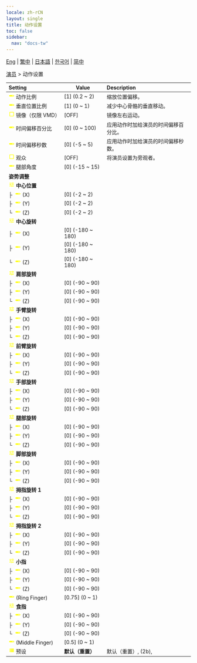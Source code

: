 ```yaml
---
locale: zh-rCN
layout: single
title: 动作设置
toc: false
sidebar:
  nav: "docs-tw"
---
```

[Eng](/dancexr/menu/2025.4/actor/actor_motion) | [繁中](/tw/dancexr/menu/2025.4/actor/actor_motion) | [日本語](/jp/dancexr/menu/2025.4/actor/actor_motion) | [한국어](/kr/dancexr/menu/2025.4/actor/actor_motion) | [简中](/zh/dancexr/menu/2025.4/actor/actor_motion)

[演员](../menu#演员) > 动作设置



| Setting | Value | Description |
| :--- | --- | :--- |
|<nobr> ![slider icon](/images/icon/ic_slider.png)  动作比例</nobr>| [1] (0.2 ~ 2) | 缩放位置偏移。
|<nobr> ![slider icon](/images/icon/ic_slider.png)  垂直位置比例</nobr>| [1] (0 ~ 1) | 减少中心骨骼的垂直移动。
|<nobr> ![check_off icon](/images/icon/ic_check_off.png)  镜像（仅限 VMD）</nobr>| [OFF] | 镜像左右运动。
|<nobr> ![slider icon](/images/icon/ic_slider.png)  时间偏移百分比</nobr>| [0] (0 ~ 100) | 应用动作时加给演员的时间偏移百分比。
|<nobr> ![slider icon](/images/icon/ic_slider.png)  时间偏移秒数</nobr>| [0] (-5 ~ 5) | 应用动作时加给演员的时间偏移秒数。
|<nobr> ![check_off icon](/images/icon/ic_check_off.png)  观众</nobr>| [OFF] | 将演员设置为旁观者。
|<nobr> ![slider icon](/images/icon/ic_slider.png)  腿部角度</nobr>| [0] (-15 ~ 15) | 
|<nobr> <b>姿势调整</b></nobr>|| 
|<nobr> ![tune icon](/images/icon/ic_tune.png)  <b>中心位置</b></nobr>| | 
|<nobr>├&nbsp; ![slider icon](/images/icon/ic_slider.png)  (X)</nobr>| [0] (-2 ~ 2) | 
|<nobr>├&nbsp; ![slider icon](/images/icon/ic_slider.png)  (Y)</nobr>| [0] (-2 ~ 2) | 
|<nobr>└&nbsp; ![slider icon](/images/icon/ic_slider.png)  (Z)</nobr>| [0] (-2 ~ 2) | 
|<nobr> ![tune icon](/images/icon/ic_tune.png)  <b>中心旋转</b></nobr>| | 
|<nobr>├&nbsp; ![slider icon](/images/icon/ic_slider.png)  (X)</nobr>| [0] (-180 ~ 180) | 
|<nobr>├&nbsp; ![slider icon](/images/icon/ic_slider.png)  (Y)</nobr>| [0] (-180 ~ 180) | 
|<nobr>└&nbsp; ![slider icon](/images/icon/ic_slider.png)  (Z)</nobr>| [0] (-180 ~ 180) | 
|<nobr> ![tune icon](/images/icon/ic_tune.png)  <b>肩部旋转</b></nobr>| | 
|<nobr>├&nbsp; ![slider icon](/images/icon/ic_slider.png)  (X)</nobr>| [0] (-90 ~ 90) | 
|<nobr>├&nbsp; ![slider icon](/images/icon/ic_slider.png)  (Y)</nobr>| [0] (-90 ~ 90) | 
|<nobr>└&nbsp; ![slider icon](/images/icon/ic_slider.png)  (Z)</nobr>| [0] (-90 ~ 90) | 
|<nobr> ![tune icon](/images/icon/ic_tune.png)  <b>手臂旋转</b></nobr>| | 
|<nobr>├&nbsp; ![slider icon](/images/icon/ic_slider.png)  (X)</nobr>| [0] (-90 ~ 90) | 
|<nobr>├&nbsp; ![slider icon](/images/icon/ic_slider.png)  (Y)</nobr>| [0] (-90 ~ 90) | 
|<nobr>└&nbsp; ![slider icon](/images/icon/ic_slider.png)  (Z)</nobr>| [0] (-90 ~ 90) | 
|<nobr> ![tune icon](/images/icon/ic_tune.png)  <b>前臂旋转</b></nobr>| | 
|<nobr>├&nbsp; ![slider icon](/images/icon/ic_slider.png)  (X)</nobr>| [0] (-90 ~ 90) | 
|<nobr>├&nbsp; ![slider icon](/images/icon/ic_slider.png)  (Y)</nobr>| [0] (-90 ~ 90) | 
|<nobr>└&nbsp; ![slider icon](/images/icon/ic_slider.png)  (Z)</nobr>| [0] (-90 ~ 90) | 
|<nobr> ![tune icon](/images/icon/ic_tune.png)  <b>手部旋转</b></nobr>| | 
|<nobr>├&nbsp; ![slider icon](/images/icon/ic_slider.png)  (X)</nobr>| [0] (-90 ~ 90) | 
|<nobr>├&nbsp; ![slider icon](/images/icon/ic_slider.png)  (Y)</nobr>| [0] (-90 ~ 90) | 
|<nobr>└&nbsp; ![slider icon](/images/icon/ic_slider.png)  (Z)</nobr>| [0] (-90 ~ 90) | 
|<nobr> ![tune icon](/images/icon/ic_tune.png)  <b>腿部旋转</b></nobr>| | 
|<nobr>├&nbsp; ![slider icon](/images/icon/ic_slider.png)  (X)</nobr>| [0] (-90 ~ 90) | 
|<nobr>├&nbsp; ![slider icon](/images/icon/ic_slider.png)  (Y)</nobr>| [0] (-90 ~ 90) | 
|<nobr>└&nbsp; ![slider icon](/images/icon/ic_slider.png)  (Z)</nobr>| [0] (-90 ~ 90) | 
|<nobr> ![tune icon](/images/icon/ic_tune.png)  <b>脚部旋转</b></nobr>| | 
|<nobr>├&nbsp; ![slider icon](/images/icon/ic_slider.png)  (X)</nobr>| [0] (-90 ~ 90) | 
|<nobr>├&nbsp; ![slider icon](/images/icon/ic_slider.png)  (Y)</nobr>| [0] (-90 ~ 90) | 
|<nobr>└&nbsp; ![slider icon](/images/icon/ic_slider.png)  (Z)</nobr>| [0] (-90 ~ 90) | 
|<nobr> ![tune icon](/images/icon/ic_tune.png)  <b>拇指旋转 1</b></nobr>| | 
|<nobr>├&nbsp; ![slider icon](/images/icon/ic_slider.png)  (X)</nobr>| [0] (-90 ~ 90) | 
|<nobr>├&nbsp; ![slider icon](/images/icon/ic_slider.png)  (Y)</nobr>| [0] (-90 ~ 90) | 
|<nobr>└&nbsp; ![slider icon](/images/icon/ic_slider.png)  (Z)</nobr>| [0] (-90 ~ 90) | 
|<nobr> ![tune icon](/images/icon/ic_tune.png)  <b>拇指旋转 2</b></nobr>| | 
|<nobr>├&nbsp; ![slider icon](/images/icon/ic_slider.png)  (X)</nobr>| [0] (-90 ~ 90) | 
|<nobr>├&nbsp; ![slider icon](/images/icon/ic_slider.png)  (Y)</nobr>| [0] (-90 ~ 90) | 
|<nobr>└&nbsp; ![slider icon](/images/icon/ic_slider.png)  (Z)</nobr>| [0] (-90 ~ 90) | 
|<nobr> ![tune icon](/images/icon/ic_tune.png)  <b>小指</b></nobr>| | 
|<nobr>├&nbsp; ![slider icon](/images/icon/ic_slider.png)  (X)</nobr>| [0] (-90 ~ 90) | 
|<nobr>├&nbsp; ![slider icon](/images/icon/ic_slider.png)  (Y)</nobr>| [0] (-90 ~ 90) | 
|<nobr>└&nbsp; ![slider icon](/images/icon/ic_slider.png)  (Z)</nobr>| [0] (-90 ~ 90) | 
|<nobr> ![slider icon](/images/icon/ic_slider.png)  (Ring Finger)</nobr>| [0.75] (0 ~ 1) | 
|<nobr> ![tune icon](/images/icon/ic_tune.png)  <b>食指</b></nobr>| | 
|<nobr>├&nbsp; ![slider icon](/images/icon/ic_slider.png)  (X)</nobr>| [0] (-90 ~ 90) | 
|<nobr>├&nbsp; ![slider icon](/images/icon/ic_slider.png)  (Y)</nobr>| [0] (-90 ~ 90) | 
|<nobr>└&nbsp; ![slider icon](/images/icon/ic_slider.png)  (Z)</nobr>| [0] (-90 ~ 90) | 
|<nobr> ![slider icon](/images/icon/ic_slider.png)  (Middle Finger)</nobr>| [0.5] (0 ~ 1) | 
|<nobr> ![list icon](/images/icon/ic_list.png)  预设</nobr>| **默认（重置）** | 默认（重置）, (2b),  |
